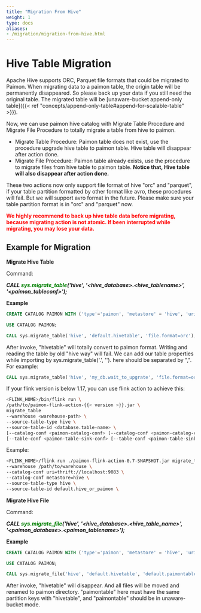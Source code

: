 ```yaml
---
title: "Migration From Hive"
weight: 1
type: docs
aliases:
- /migration/migration-from-hive.html
---
```

<!--
Licensed to the Apache Software Foundation (ASF) under one
or more contributor license agreements.  See the NOTICE file
distributed with this work for additional information
regarding copyright ownership.  The ASF licenses this file
to you under the Apache License, Version 2.0 (the
"License"); you may not use this file except in compliance
with the License.  You may obtain a copy of the License at

  http://www.apache.org/licenses/LICENSE-2.0

Unless required by applicable law or agreed to in writing,
software distributed under the License is distributed on an
"AS IS" BASIS, WITHOUT WARRANTIES OR CONDITIONS OF ANY
KIND, either express or implied.  See the License for the
specific language governing permissions and limitations
under the License.
-->

# Hive Table Migration

Apache Hive supports ORC, Parquet file formats that could be migrated to Paimon. 
When migrating data to a paimon table, the origin table will be permanently disappeared. So please back up your data if you
still need the original table. The migrated table will be [unaware-bucket append-only table]({{< ref "concepts/append-only-table#append-for-scalable-table" >}}).

Now, we can use paimon hive catalog with Migrate Table Procedure and Migrate File Procedure to totally migrate a table from hive to paimon.

* Migrate Table Procedure: Paimon table does not exist, use the procedure upgrade hive table to paimon table. Hive table will disappear after action done.
* Migrate File Procedure:  Paimon table already exists, use the procedure to migrate files from hive table to paimon table. **Notice that, Hive table will also disappear after action done.**

These two actions now only support file format of hive "orc" and "parquet", if your table partition formatted by other format like avro, these procedures will fail.
But we will support avro format in the future. Please make sure your table partition format is in "orc" and "parquet" now.

<span style="color: red; "> **We highly recommend to back up hive table data before migrating, because migrating action is not atomic. If been interrupted while migrating, you may lose your data.** </span>

## Example for Migration

**Migrate Hive Table**

Command: <br>

***CALL <font color="green">sys.migrate_table</font>(&#39;hive&#39;, &#39;&lt;hive_database&gt;.&lt;hive_tablename&gt;&#39;, &#39;&lt;paimon_tableconf&gt;&#39;);***

**Example**

```sql
CREATE CATALOG PAIMON WITH ('type'='paimon', 'metastore' = 'hive', 'uri' = 'thrift://localhost:9083', 'warehouse'='/path/to/warehouse/');

USE CATALOG PAIMON;

CALL sys.migrate_table('hive', 'default.hivetable', 'file.format=orc');
```
After invoke, "hivetable" will totally convert to paimon format. Writing and reading the table by old "hive way" will fail.
We can add our table properties while importing by sys.migrate_table('<database>.<tablename>', '<tableproperties>').
<tableproperties> here should be separated by ",".  For example:

```sql
CALL sys.migrate_table('hive', 'my_db.wait_to_upgrate', 'file.format=orc,read.batch-size=2096,write-only=true')
```

If your flink version is below 1.17, you can use flink action to achieve this:
```bash
<FLINK_HOME>/bin/flink run \
/path/to/paimon-flink-action-{{< version >}}.jar \
migrate_table
--warehouse <warehouse-path> \
--source-table-type hive \
--source-table-id <database.table-name> \
[--catalog-conf <paimon-catalog-conf> [--catalog-conf <paimon-catalog-conf> ...]] \
[--table-conf <paimon-table-sink-conf> [--table-conf <paimon-table-sink-conf> ...]]
```

Example:
```bash
<FLINK_HOME>/flink run ./paimon-flink-action-0.7-SNAPSHOT.jar migrate_table \
--warehouse /path/to/warehouse \
--catalog-conf uri=thrift://localhost:9083 \
--catalog-conf metastore=hive \
--source-table-type hive \
--source-table-id default.hive_or_paimon \
```

**Migrate Hive File**

Command: <br>

***CALL <font color="green">sys.migrate_file</font>(&#39;hive&#39;, &#39;&lt;hive_database&gt;.&lt;hive_table_name&gt;&#39;, &#39;&lt;paimon_database&gt;.&lt;paimon_tablename&gt;&#39;);***

**Example**

```sql
CREATE CATALOG PAIMON WITH ('type'='paimon', 'metastore' = 'hive', 'uri' = 'thrift://localhost:9083', 'warehouse'='/path/to/warehouse/');

USE CATALOG PAIMON;

CALL sys.migrate_file('hive', 'default.hivetable', 'default.paimontable');
```
After invoke, "hivetable" will disappear. And all files will be moved and renamed to paimon directory. "paimontable" here must have the same
partition keys with "hivetable", and "paimontable" should be in unaware-bucket mode.
